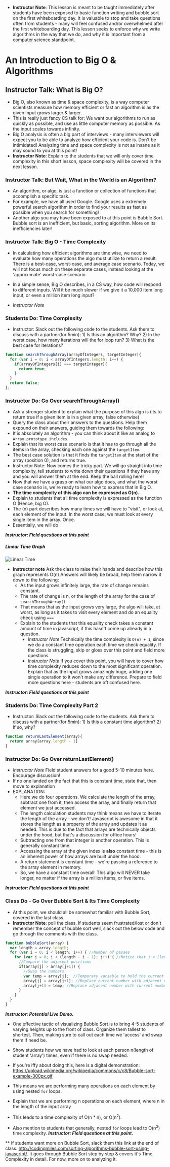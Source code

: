* **Instructor Note**: This lesson is meant to be taught immediately after students have been exposed to basic function writing and bubble sort on the first whiteboarding day. It is valuable to stop and take questions often from students - many will feel confused and/or overwhelmed after the first whiteboarding day. This lesson seeks to enforce why we write algorithms in the way that we do, and why it is important from a computer science standpoint.

# An Introduction to Big O & Algorithms

## Instructor Talk: What is Big O?
* Big O, also known as time & space complexity, is a way computer scientists measure how memory efficient or fast an algorithm is as the given input grows larger & larger.
* This is really just fancy CS talk for: We want our algorithms to run as quickly as possible, and use as little computer memory as possible. As the input scales towards infinity.
* Big O analysis is often a big part of interviews - many interviewers will expect you to be able to analyze how efficient your code is. Don't be intimidated! Analyzing time and space complexity is not as insane as it may sound to you at this point!
* **Instructor Note**: Explain to the students that we will only cover time complexity in this short lesson, space complexity will be covered in the next lesson.

### Instructor Talk: But Wait, What in the World is an Algorithm?
* An algorithm, or algo, is just a function or collection of functions that accomplish a specific task.
* For example, we have all used Google. Google uses a extremely powerful search algorithm in order to find your results as fast as possible when you search for something!
* Another algo you may have been exposed to at this point is Bubble Sort. Bubble sort is an inefficient, but basic, sorting algorithm. More on its inefficiencies later!

### Instructor Talk: Big O - Time Complexity
* In calculating how efficient algorithms are time wise, we need to evaluate how many operations the algo must utilize to return a result. There is a best-case, worst-case, and average case scenario. Today, we will not focus much on these separate cases, instead looking at the 'approximate' worst-case scenario.
* In a simple sense, Big O describes, in a CS way, how code will respond to different inputs. Will it be much slower if we give it a 10,000 item long input, or even a million item long input?

* _Instructor Note_

### Students Do: Time Complexity
* Instructor: Slack out the following code to the students. Ask them to discuss with a partner(for 5min): 1) Is this an algorithm? Why? 2) In the worst case, how many iterations will the for loop run? 3) What is the best case for iterations?

```javascript
function searchThroughArray(arrayOfIntegers, targetInteger){
  for (var i = 0; i < arrayOfIntegers.length; i++) {
    if(arrayOfIntegers[i] === targetInteger){
      return true;
    }
  }
  return false;
};

```

### Instructor Do: Go Over searchThroughArray()
* Ask a stronger student to explain what the purpose of this algo is (its to return true if a given item is in a given array, false otherwise)
* Query the class about their answers to the questions. Help them expound on their answers, guiding them towards the following:
* It is absolutely an algorithm - you can think about it like an analog to `Array.prototype.includes`.
* Explain that its worst case scenario is that it has to go through all the items in the array, checking each one against the `targetItem`.
* The best case solution is that it finds the `targetItem` at the start of the array (position 0), and returns true.
* Instructor Note: Now comes the tricky part. We will go straight into time complexity, tell students to write down their questions if they have any and you will answer them at the end. Keep the ball rolling here!
* Now that we have a grasp on what our algo does, and what the worst case scenario is, we're ready to learn how to express that in Big O.
* **The time complexity of this algo can be expressed as O(n).**
* Explain to students that all time complexity is expressed as the function O (Hence, big O).
* The (n) part describes how many times we will have to "visit", or look at, each element of the input. In the worst case, we must look at every single item in the array. Once.
* Essentially, we will do

_**Instructor: Field questions at this point**_

##### Linear Time Graph
![Linear Time](linear-time.png)
* **Instructor note** Ask the class to raise their hands and describe how this graph represents O(n) Answers will likely be broad, help them narrow it down to the following:
  * As the input grows infinitely large, the rate of change remains constant.
  * The rate of change is n, or the length of the array for the case of `searchThroughArray()`
  * That means that as the input grows very large, the algo will take, at worst, as long as it takes to visit every element and do an equality check using `===`
  * Explain to the students that this equality check takes a constant amount of time in javascript, if this hasn't come up already in a question.
    * _Instructor Note_ Technically the time complexity is `O(n) + 1`, since we do a constant time operation each time we check equality. If the class is struggling, skip or gloss over this point and field more questions.
    * _Instructor Note_ If you cover this point, you will have to cover how time complexity reduces down to the most significant operation. Explain that as the input grows amazingly huge, adding one single operation to it won't make any difference. Prepare to field more questions here - students are oft confused here.

_**Instructor: Field questions at this point**_

### Students Do: Time Complexity Part 2
* Instructor: Slack out the following code to the students. Ask them to discuss with a partner(for 5min): 1) Is this a constant time algorithm? 2) If so, why?

```javascript
function returnLastElement(array){
  return array[array.length - 1]
}
```
### Instructor Do: Go Over returnLastElement()
* _Instructor Note_ Field student answers for a good 5-10 minutes here. Encourage discussion!
* If no one landed on the fact that this is constant time, state that, then move to explanation
* EXPLANATION:
  * Here we do four operations. We calculate the length of the array, subtract one from it, then access the array, and finally return that element we just accessed.
  * The length calculation students may think means we have to iterate the length of the array - we don't! Javascript is awesome in that it stores the length as a property of the array and updates it as needed. This is due to the fact that arrays are technically objects under the hood, but that's a discussion for office hours!
  * Subtracting one from that integer is another operation. This is generally constant time.
  * Accessing the array at the given index is **also** constant time - this is an inherent power of how arrays are built under the hood.
  * A return statement is constant time - we're passing a reference to the array element in memory.
  * So, we have a constant time overall! This algo will NEVER take longer, no matter if the array is a million items, or five items.

_**Instructor: Field questions at this point**_

### Class Do - Go Over Bubble Sort & Its Time Complexity
* At this point, we should all be somewhat familiar with Bubble Sort, covered in the last class.
* **Instructor Note**: poll the class. If students seem frustrated/lost or don't remember the concept of bubble sort well, slack out the below code and go through the comments with the class.

```javascript
function bubbleSort(array) {
  var length = array.length;
  for (var i = 0; i < length; i++) { //Number of passes
    for (var j = 0; j < (length - i - 1); j++) { //Notice that j < (length - i)
      //Compare the adjacent positions
      if(array[j] > array[j+1]) {
        //Swap the numbers
        var temp = array[j];  //Temporary variable to hold the current number
        array[j] = array[j+1]; //Replace current number with adjacent number
        array[j+1] = temp; //Replace adjacent number with current number
      }
    }        
  }
}
```

_**Instructor: Potential Live Demo.**_
* One effective tactic of visualizing Bubble Sort is to bring 4-5 students of varying heights up to the front of class. Organize them tallest to shortest. Then, making sure to call out each time we 'access' and swap them if need be.
* Show students how we have had to look at each person n(length of student 'array') times, even if there is no swap needed.
* If you're iffy about doing this, here is a digital demonstration: https://upload.wikimedia.org/wikipedia/commons/c/c8/Bubble-sort-example-300px.gif

* This means we are performing many operations on each element by using nested `for` loops.
* Explain that we are performing n operations on each element, where n in the length of the input array
* This leads to a time complexity of O(n * n), or O(n<sup>2</sup>).
* Also mention to students that generally, nested `for` loops lead to O(n<sup>2</sup>) time complexity.
_**Instructor: Field questions at this point.**_

** If students want more on Bubble Sort, slack them this link at the end of class. http://codingmiles.com/sorting-algorithms-bubble-sort-using-javascript/. It goes through Bubble Sort step by step & covers it's Time Complexity in detail. For  now, more on to analyzing it.
